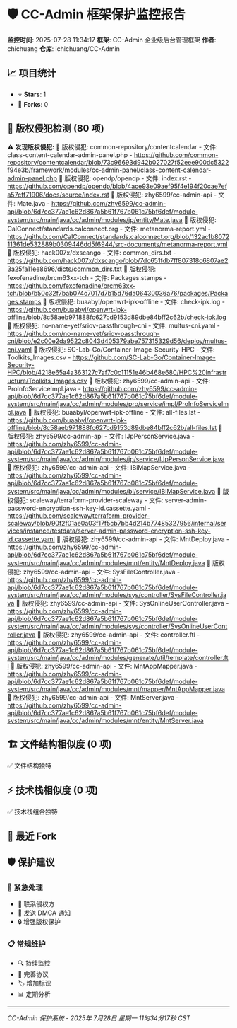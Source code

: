 <!--
  @copyright Copyright (c) 2025 chichuang
  @license 自定义商业限制许可证
  @description CC-Admin 企业级后台管理框架 - cc_admin_monitor_report

  本文件受版权保护，商业使用需要授权。
  联系方式: https://github.com/ichichuang/CC-Admin/issues

  This file is protected by copyright. Commercial use requires authorization.
  Contact: https://github.com/ichichuang/CC-Admin/issues
-->

# 🛡️ CC-Admin 框架保护监控报告

**监控时间**: 2025-07-28 11:34:17
**框架**: CC-Admin 企业级后台管理框架
**作者**: chichuang
**仓库**: ichichuang/CC-Admin

## 📈 项目统计

- ⭐ **Stars**: 1
- 🍴 **Forks**: 0

## 🚨 版权侵犯检测 (80 项)

**⚠️ 发现版权侵犯:**
🚨 版权侵犯: common-repository/contentcalendar - 文件: class-content-calendar-admin-panel.php - https://github.com/common-repository/contentcalendar/blob/73c96693d942b027027f52eee900dc5322f94e3b/framework/modules/cc-admin-panel/class-content-calendar-admin-panel.php
🚨 版权侵犯: opendp/opendp - 文件: index.rst - https://github.com/opendp/opendp/blob/4ace93e09aef95f4e194f20cae7efa57cff71906/docs/source/index.rst
🚨 版权侵犯: zhy6599/cc-admin-api - 文件: Mate.java - https://github.com/zhy6599/cc-admin-api/blob/6d7cc377ae1c62d867a5b61f767b061c75bf6def/module-system/src/main/java/cc/admin/modules/jp/entity/Mate.java
🚨 版权侵犯: CalConnect/standards.calconnect.org - 文件: metanorma-report.yml - https://github.com/CalConnect/standards.calconnect.org/blob/132ac1b807211361de532889b0309446dd5f6944/src-documents/metanorma-report.yml
🚨 版权侵犯: hack007x/dxscango - 文件: common_dirs.txt - https://github.com/hack007x/dxscango/blob/7dc651fdb7ff807318c6807ae23a25fa11ee8696/dicts/common_dirs.txt
🚨 版权侵犯: fexofenadine/brcm63xx-tch - 文件: Packages.stamps - https://github.com/fexofenadine/brcm63xx-tch/blob/b50c32f7bab074c7017d7b15d76da06430036a76/packages/Packages.stamps
🚨 版权侵犯: buaabyl/openwrt-ipk-offline - 文件: check-ipk.log - https://github.com/buaabyl/openwrt-ipk-offline/blob/8c58aeb971888fc627cd9153d89dbe84bff2c62b/check-ipk.log
🚨 版权侵犯: no-name-yet/sriov-passthrough-cni - 文件: multus-cni.yaml - https://github.com/no-name-yet/sriov-passthrough-cni/blob/e2c00e2da9522c8043d405379abe757315329d56/deploy/multus-cni.yaml
🚨 版权侵犯: SC-Lab-Go/Container-Image-Security-HPC - 文件: Toolkits_Images.csv - https://github.com/SC-Lab-Go/Container-Image-Security-HPC/blob/4218e65a4a363127c7af7c0c11151e46b468e680/HPC%20Infrastructure/Toolkits_Images.csv
🚨 版权侵犯: zhy6599/cc-admin-api - 文件: ProInfoServiceImpl.java - https://github.com/zhy6599/cc-admin-api/blob/6d7cc377ae1c62d867a5b61f767b061c75bf6def/module-system/src/main/java/cc/admin/modules/pro/service/impl/ProInfoServiceImpl.java
🚨 版权侵犯: buaabyl/openwrt-ipk-offline - 文件: all-files.lst - https://github.com/buaabyl/openwrt-ipk-offline/blob/8c58aeb971888fc627cd9153d89dbe84bff2c62b/all-files.lst
🚨 版权侵犯: zhy6599/cc-admin-api - 文件: IJpPersonService.java - https://github.com/zhy6599/cc-admin-api/blob/6d7cc377ae1c62d867a5b61f767b061c75bf6def/module-system/src/main/java/cc/admin/modules/jp/service/IJpPersonService.java
🚨 版权侵犯: zhy6599/cc-admin-api - 文件: IBiMapService.java - https://github.com/zhy6599/cc-admin-api/blob/6d7cc377ae1c62d867a5b61f767b061c75bf6def/module-system/src/main/java/cc/admin/modules/bi/service/IBiMapService.java
🚨 版权侵犯: scaleway/terraform-provider-scaleway - 文件: server-admin-password-encryption-ssh-key-id.cassette.yaml - https://github.com/scaleway/terraform-provider-scaleway/blob/90f2f01ae0a03f17f5cb7bb4d214b77485327956/internal/services/instance/testdata/server-admin-password-encryption-ssh-key-id.cassette.yaml
🚨 版权侵犯: zhy6599/cc-admin-api - 文件: MntDeploy.java - https://github.com/zhy6599/cc-admin-api/blob/6d7cc377ae1c62d867a5b61f767b061c75bf6def/module-system/src/main/java/cc/admin/modules/mnt/entity/MntDeploy.java
🚨 版权侵犯: zhy6599/cc-admin-api - 文件: SysFileController.java - https://github.com/zhy6599/cc-admin-api/blob/6d7cc377ae1c62d867a5b61f767b061c75bf6def/module-system/src/main/java/cc/admin/modules/sys/controller/SysFileController.java
🚨 版权侵犯: zhy6599/cc-admin-api - 文件: SysOnlineUserController.java - https://github.com/zhy6599/cc-admin-api/blob/6d7cc377ae1c62d867a5b61f767b061c75bf6def/module-system/src/main/java/cc/admin/modules/sys/controller/SysOnlineUserController.java
🚨 版权侵犯: zhy6599/cc-admin-api - 文件: controller.ftl - https://github.com/zhy6599/cc-admin-api/blob/6d7cc377ae1c62d867a5b61f767b061c75bf6def/module-system/src/main/java/cc/admin/modules/generate/util/template/controller.ftl
🚨 版权侵犯: zhy6599/cc-admin-api - 文件: MntAppMapper.java - https://github.com/zhy6599/cc-admin-api/blob/6d7cc377ae1c62d867a5b61f767b061c75bf6def/module-system/src/main/java/cc/admin/modules/mnt/mapper/MntAppMapper.java
🚨 版权侵犯: zhy6599/cc-admin-api - 文件: MntServer.java - https://github.com/zhy6599/cc-admin-api/blob/6d7cc377ae1c62d867a5b61f767b061c75bf6def/module-system/src/main/java/cc/admin/modules/mnt/entity/MntServer.java

## 🏗️ 文件结构相似度 (0 项)

✅ 文件结构独特

## ⚡ 技术栈相似度 (0 项)

✅ 技术栈组合独特

## 🍴 最近 Fork

## 🛡️ 保护建议

### 🚨 紧急处理

- 📧 联系侵权方
- 📝 发送 DMCA 通知
- 🔒 增强版权保护

### 📋 常规维护

- 🔍 持续监控
- 📄 完善协议
- 🏷️ 增加标识
- 📊 定期分析

---

_CC-Admin 保护系统 - 2025年 7月28日 星期一 11时34分17秒 CST_
